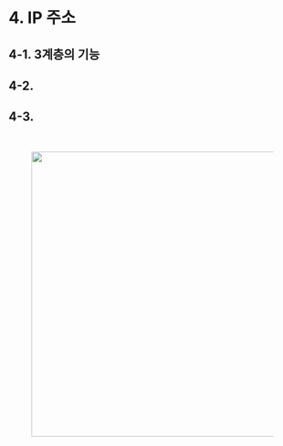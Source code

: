 # 4. IP 주소

## 4-1. 3계층의 기능

## 4-2.

## 4-3. 



<br>

<figure>
<img src="./imgsrc/04_NetworkLayer(IPAddress)" height="500">
</figure>